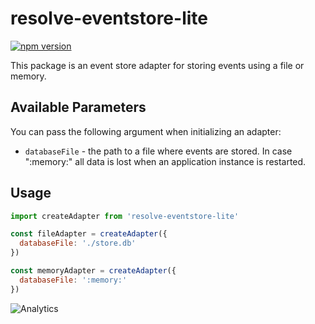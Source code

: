# **resolve-eventstore-lite**
[![npm version](https://badge.fury.io/js/resolve-eventstore-lite.svg)](https://badge.fury.io/js/resolve-eventstore-lite)

This package is an event store adapter for storing events using a file or memory.

## Available Parameters
You can pass the following argument when initializing an adapter:
* `databaseFile` - the path to a file where events are stored. In case ":memory:" all data is lost when an application instance is restarted.

## Usage

```js
import createAdapter from 'resolve-eventstore-lite'

const fileAdapter = createAdapter({ 
  databaseFile: './store.db' 
})

const memoryAdapter = createAdapter({ 
  databaseFile: ':memory:' 
})
```

![Analytics](https://ga-beacon.appspot.com/UA-118635726-1/packages-resolve-eventstore-lite-readme?pixel)
